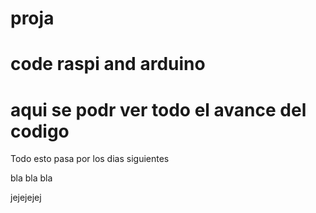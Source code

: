 # proja
# code raspi and arduino
# aqui se podr ver todo el avance del codigo 

Todo esto pasa por los dias siguientes


bla bla bla


jejejejej
